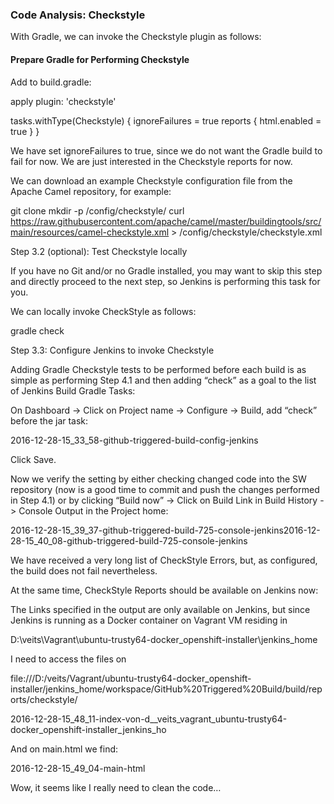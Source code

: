 ### Code Analysis: Checkstyle

With Gradle, we can invoke the Checkstyle plugin as follows:

#### Prepare Gradle for Performing Checkstyle

Add to build.gradle:

apply plugin: 'checkstyle'

tasks.withType(Checkstyle) {
 ignoreFailures = true
 reports {
 html.enabled = true
 }
}

We have set ignoreFailures to true, since we do not want the Gradle build to fail for now. We are just interested in the Checkstyle reports for now.

We can download an example Checkstyle configuration file from the Apache Camel repository, for example:

git clone <yourprojectURL>
mkdir -p <yourprojectDir>/config/checkstyle/
curl https://raw.githubusercontent.com/apache/camel/master/buildingtools/src/main/resources/camel-checkstyle.xml > <yourprojectDir>/config/checkstyle/checkstyle.xml

Step 3.2 (optional): Test Checkstyle locally

If you have no Git and/or no Gradle installed, you may want to skip this step and directly proceed to the next step, so Jenkins is performing this task for you.

We can locally invoke CheckStyle as follows:

gradle check

Step 3.3: Configure Jenkins to invoke Checkstyle

Adding Gradle Checkstyle tests to be performed before each build is as simple as performing Step 4.1 and then adding “check” as a goal to the list of Jenkins Build Gradle Tasks:

On Dashboard -> Click on Project name -> Configure -> Build, add “check” before the jar task:

2016-12-28-15_33_58-github-triggered-build-config-jenkins

Click Save.

Now we verify the setting by either checking changed code into the SW repository (now is a good time to commit and push the changes performed in Step 4.1) or by clicking “Build now” -> Click on Build Link in Build History -> Console Output in the Project home:

2016-12-28-15_39_37-github-triggered-build-725-console-jenkins2016-12-28-15_40_08-github-triggered-build-725-console-jenkins

We have received a very long list of CheckStyle Errors, but, as configured, the build does not fail nevertheless.

At the same time, CheckStyle Reports should be available on Jenkins now:

The Links specified in the output are only available on Jenkins, but since Jenkins is running as a Docker container on Vagrant VM residing in

D:\veits\Vagrant\ubuntu-trusty64-docker_openshift-installer\jenkins_home

I need to access the files on

file:///D:/veits/Vagrant/ubuntu-trusty64-docker_openshift-installer/jenkins_home/workspace/GitHub%20Triggered%20Build/build/reports/checkstyle/

2016-12-28-15_48_11-index-von-d__veits_vagrant_ubuntu-trusty64-docker_openshift-installer_jenkins_ho

And on main.html we find:

2016-12-28-15_49_04-main-html

Wow, it seems like I really need to clean the code…
